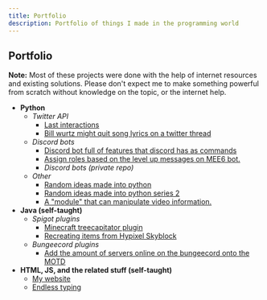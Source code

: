 ```yaml
---
title: Portfolio
description: Portfolio of things I made in the programming world
---
```

## Portfolio
**Note:** Most of these projects were done with the help of internet resources and existing solutions. Please don't expect me to make something powerful from scratch without knowledge on the topic, or the internet help.
- **Python**
    - *Twitter API*
        - [Last interactions](https://github.com/JacksonChen666/TwitterLastInteractions)
        - [Bill wurtz might quit song lyrics on a twitter thread](https://github.com/JacksonChen666/BillWurtzMightQuitTwitter)
    - *Discord bots*
        - [Discord bot full of features that discord has as commands](https://github.com/JacksonChen666/Discords-Essentials)
        - [Assign roles based on the level up messages on MEE6 bot.](https://github.com/JacksonChen666/AutoRole)
        - *Discord bots (private repo)*
    - *Other*
        - [Random ideas made into python](https://github.com/JacksonChen666/Random-Python-Ideas)
        - [Random ideas made into python series 2](https://github.com/JacksonChen666/Random-Python-Ideas-2)
        - [A "module" that can manipulate video information.](https://github.com/JacksonChen666/video_manipulator)
- **Java (self-taught)**
    - *Spigot plugins*
        - [Minecraft treecapitator plugin](https://github.com/JacksonChen666/treecapitator)
        - [Recreating items from Hypixel Skyblock](https://github.com/JacksonChen666/HypixelSkyblockRecreations)
    - *Bungeecord plugins*
        - [Add the amount of servers online on the bungeecord onto the MOTD](https://github.com/JacksonChen666/BungeecordMOTDServerCount)
- **HTML, JS, and the related stuff (self-taught)**
    - [My website](/)
    - [Endless typing](/endless-typing)
